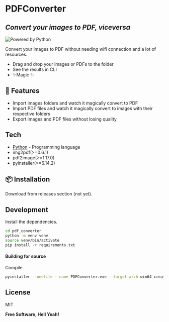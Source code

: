 # PDFConverter
## _Convert your images to PDF, viceversa_

![Powered by Python](https://img.shields.io/badge/Powered_by-Python-blue?logo=python)

Convert your images to PDF without needing wifi connection and a lot of resources.

- Drag and drop your images or PDFs to the folder
- See the results in CLI
- ✨Magic ✨

## 🚀 Features

- Import images folders and watch it magically convert to PDF
- Import PDF files and watch it magically convert to images with their respective folders
- Export images and PDF files without losing quality

## Tech

- [Python] - Programming language
- img2pdf(>=0.6.1)
- pdf2image(>=1.17.0)
- pyinstaller(>=6.14.2)

## 📦 Installation

Download from releases section (not yet).

## Development

Install the dependencies.

```sh
cd pdf_converter
python -m venv venv
source venv/bin/activate
pip install -r requirements.txt
```

#### Building for source

Compile.
```sh
pyinstaller --onefile --name PDFConverter.exe --target-arch win64 creator.py
```

## License

MIT

**Free Software, Hell Yeah!**

[//]: # (These are reference links used in the body of this note and get stripped out when the markdown processor does its job. There is no need to format nicely because it shouldn't be seen. Thanks SO - http://stackoverflow.com/questions/4823468/store-comments-in-markdown-syntax)

   [python]: <http://python.org>

